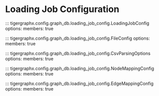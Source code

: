 # Loading Job Configuration

::: tigergraphx.config.graph_db.loading_job_config.LoadingJobConfig
    options:
      members: true

::: tigergraphx.config.graph_db.loading_job_config.FileConfig
    options:
      members: true

::: tigergraphx.config.graph_db.loading_job_config.CsvParsingOptions
    options:
      members: true

::: tigergraphx.config.graph_db.loading_job_config.NodeMappingConfig
    options:
      members: true

::: tigergraphx.config.graph_db.loading_job_config.EdgeMappingConfig
    options:
      members: true
